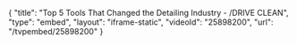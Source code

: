 {
    "title": "Top 5 Tools That Changed the Detailing Industry - \/DRIVE CLEAN",
    "type": "embed",
    "layout": "iframe-static",
    "videoId": "25898200",
    "url": "\/tvpembed\/25898200"
}